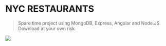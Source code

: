 # NYC RESTAURANTS

> Spare time project using MongoDB, Express, Angular and Node.JS. Download at your own risk.

<img src="screenshot.jpg">
